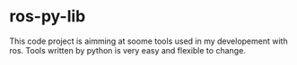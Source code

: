 # ros-py-lib
This code project is aimming at soome tools used in my developement with ros. Tools written by python is very easy and flexible to change.
